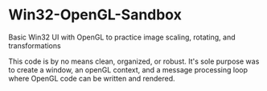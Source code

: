 # Win32-OpenGL-Sandbox
Basic Win32 UI with OpenGL to practice image scaling, rotating, and transformations

This code is by no means clean, organized, or robust. It's sole purpose was to create a window, an openGL context, and a message processing loop where OpenGL code can be written and rendered.
